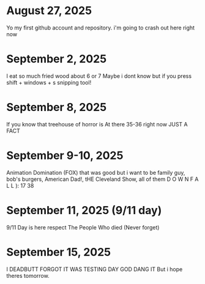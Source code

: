 # August 27, 2025
Yo my first github account and repository. i'm going to crash out here right now

# September 2, 2025
I eat so much fried wood about 6 or 7
Maybe i dont know but if you press shift + windows + s snipping tool!

# September 8, 2025
If you know that treehouse of horror is At there 35-36 right now JUST A
FACT

# September 9-10, 2025
Animation Domination (FOX) that was good but i want to be family guy, bob's burgers, American Dad!, tHE Cleveland Show, all of them D O W N F A L L ):
17 38 

# September 11, 2025 (9/11 day)
9/11 Day is here respect The People Who died (Never forget)

# September 15, 2025
I DEADBUTT FORGOT IT WAS TESTING DAY GOD DANG IT
But i hope theres tomorrow.
